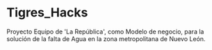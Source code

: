 # Tigres_Hacks
Proyecto Equipo de 'La República', como Modelo de negocio, para la solución de la falta de Agua en la zona metropolitana de Nuevo León.
